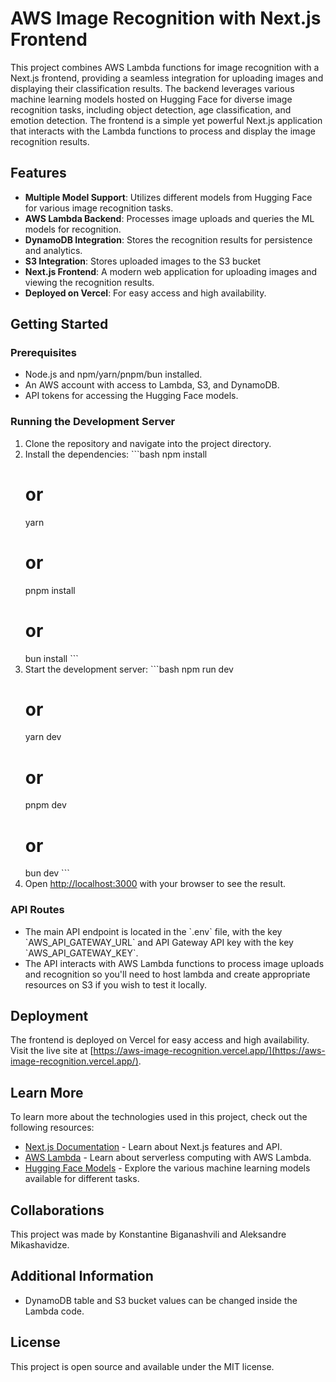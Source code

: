 # AWS Image Recognition with Next.js Frontend

This project combines AWS Lambda functions for image recognition with a Next.js frontend, providing a seamless integration for uploading images and displaying their classification results. The backend leverages various machine learning models hosted on Hugging Face for diverse image recognition tasks, including object detection, age classification, and emotion detection. The frontend is a simple yet powerful Next.js application that interacts with the Lambda functions to process and display the image recognition results.

## Features

- **Multiple Model Support**: Utilizes different models from Hugging Face for various image recognition tasks.
- **AWS Lambda Backend**: Processes image uploads and queries the ML models for recognition.
- **DynamoDB Integration**: Stores the recognition results for persistence and analytics.
- **S3 Integration**: Stores uploaded images to the S3 bucket
- **Next.js Frontend**: A modern web application for uploading images and viewing the recognition results.
- **Deployed on Vercel**: For easy access and high availability.

## Getting Started

### Prerequisites

- Node.js and npm/yarn/pnpm/bun installed.
- An AWS account with access to Lambda, S3, and DynamoDB.
- API tokens for accessing the Hugging Face models.

### Running the Development Server

1. Clone the repository and navigate into the project directory.
2. Install the dependencies:
   \`\`\`bash
   npm install
   # or
   yarn
   # or
   pnpm install
   # or
   bun install
   \`\`\`
3. Start the development server:
   \`\`\`bash
   npm run dev
   # or
   yarn dev
   # or
   pnpm dev
   # or
   bun dev
   \`\`\`
4. Open [http://localhost:3000](http://localhost:3000) with your browser to see the result.

### API Routes

- The main API endpoint is located in the \`.env\` file, with the key \`AWS_API_GATEWAY_URL\` and API Gateway API key with the key \`AWS_API_GATEWAY_KEY\`.
- The API interacts with AWS Lambda functions to process image uploads and recognition so you'll need to host lambda and create appropriate resources on S3 if you wish to test it locally.

## Deployment

The frontend is deployed on Vercel for easy access and high availability. Visit the live site at [https://aws-image-recognition.vercel.app/](https://aws-image-recognition.vercel.app/).

## Learn More

To learn more about the technologies used in this project, check out the following resources:

- [Next.js Documentation](https://nextjs.org/docs) - Learn about Next.js features and API.
- [AWS Lambda](https://aws.amazon.com/lambda/) - Learn about serverless computing with AWS Lambda.
- [Hugging Face Models](https://huggingface.co/models) - Explore the various machine learning models available for different tasks.

## Collaborations

This project was made by Konstantine Biganashvili and Aleksandre Mikashavidze.

## Additional Information

- DynamoDB table and S3 bucket values can be changed inside the Lambda code.

## License

This project is open source and available under the MIT license.
